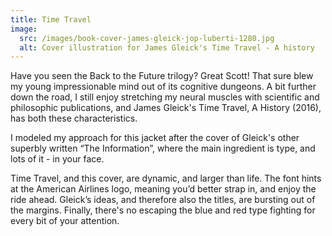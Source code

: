 ```yaml
---
title: Time Travel
image:
  src: /images/book-cover-james-gleick-jop-luberti-1280.jpg
  alt: Cover illustration for James Gleick's Time Travel - A history
---
```

Have you seen the Back to the Future trilogy? Great Scott! That sure blew my young impressionable mind out of its cognitive dungeons. A bit further down the road, I still enjoy stretching my neural muscles with scientific and philosophic publications, and James Gleick's Time Travel, A History (2016), has both these characteristics.

I modeled my approach for this jacket after the cover of Gleick's other superbly written “The Information”, where the main ingredient is type, and lots of it - in your face.

Time Travel, and this cover, are dynamic, and larger than life. The font hints at the American Airlines logo, meaning you’d better strap in, and enjoy the ride ahead. Gleick’s ideas, and therefore also the titles, are bursting out of the margins. Finally, there's no escaping the blue and red type fighting for every bit of your attention.